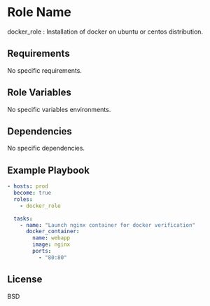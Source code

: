 Role Name
=========

docker_role : Installation of docker on ubuntu or centos distribution.

Requirements
------------

No specific requirements.

Role Variables
--------------

No specific variables environments.

Dependencies
------------

No specific dependencies.

Example Playbook
----------------

```yml
- hosts: prod
  become: true
  roles:
    - docker_role

  tasks:
    - name: "Launch nginx container for docker verification"
      docker_container:
        name: webapp
        image: nginx
        ports:
          - "80:80"
```

License
-------

BSD

